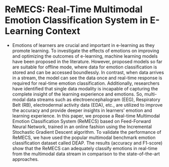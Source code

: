 # ReMECS: Real-Time Multimodal Emotion Classification System in E-Learning Context

- Emotions of learners are crucial and important in e-learning as they promote learning. To investigate the effects of emotions on improving and optimizing the outcomes of e-learning, machine learning models have been proposed in the literature. However, proposed models so far are suitable for offline mode, where data for emotion classification is stored and can be accessed boundlessly. In contrast, when data arrives in a stream, the model can see the data once and real-time response is required for real-time emotion classification. Additionally, researchers have identified that single data modality is incapable of capturing the complete insight of the learning experience and emotions. So, multi-modal data streams such as electroencephalogram (EEG), Respiratory Belt (RB), electrodermal activity data (EDA), etc., are utilized to improve the accuracy and provide deeper insights in learners’ emotion and learning experience. In this paper, we propose a Real-time Multimodal Emotion Classification System (ReMECS) based on Feed-Forward Neural Network, trained in an online fashion using the Incremental Stochastic Gradient Descent algorithm. To validate the performance of ReMECS, we have used the popular multimodal benchmark emotion classification dataset called DEAP. The results (accuracy and F1-score) show that the ReMECS can adequately classify emotions in real-time from the multimodal data stream in comparison to the state-of-the-art approaches.
